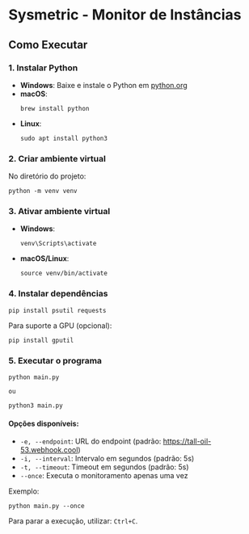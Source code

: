 # Sysmetric - Monitor de Instâncias

## Como Executar

### 1. Instalar Python

- **Windows**: Baixe e instale o Python em [python.org](https://www.python.org/downloads/)
- **macOS**: 
  ```
  brew install python
  ```
- **Linux**: 
  ```
  sudo apt install python3
  ```

### 2. Criar ambiente virtual

No diretório do projeto:

```
python -m venv venv
```

### 3. Ativar ambiente virtual

- **Windows**:
  ```
  venv\Scripts\activate
  ```
- **macOS/Linux**:
  ```
  source venv/bin/activate
  ```

### 4. Instalar dependências

```
pip install psutil requests
```

Para suporte a GPU (opcional):
```
pip install gputil
```

### 5. Executar o programa

```
python main.py

ou

python3 main.py
```

#### Opções disponíveis:

- `-e, --endpoint`: URL do endpoint (padrão: https://tall-oil-53.webhook.cool)
- `-i, --interval`: Intervalo em segundos (padrão: 5s)
- `-t, --timeout`: Timeout em segundos (padrão: 5s)
- `--once`: Executa o monitoramento apenas uma vez

Exemplo:
```
python main.py --once
```

Para parar a execução, utilizar: `Ctrl+C`.